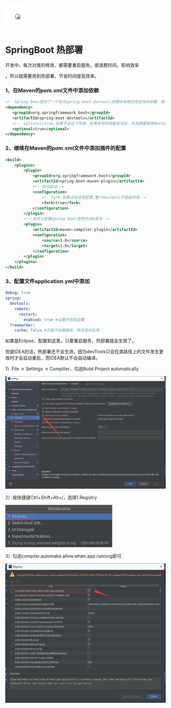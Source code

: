 [<img src="../../index.jpg" width = "80" height = "80"  />](../../index.md#index)

<h1 id="rebushu">SpringBoot 热部署</h1>

开发中，每次对类的修改，都需要重启服务，很浪费时间，影响效率

。所以就需要用到热部署，节省时间提高效率。

### 1、在Maven的pom.xml文件中添加依赖

```xml
<!--Spring Boot提供了一个名为spring-boot-devtools的模块来使应用支持热部署，提高开发者的开发效率，无需手动重启Spring Boot应用-->
<dependency>
   <groupId>org.springframework.boot</groupId>
   <artifactId>spring-boot-devtools</artifactId>
   <!-- optional=true,依赖不会往下传递，如果有项目依赖本项目，并且想要使用devtools，需要重新引入 -->
   <optional>true</optional>
</dependency>
```

###  2、继续在Maven的pom.xml文件中添加插件的配置

```xml
<build>
	<plugins>
        <plugin>
            <groupId>org.springframework.boot</groupId>
            <artifactId>spring-boot-maven-plugin</artifactId>
            <!--自动启动-->
            <configuration>
                <!--fork:如果没有该项配置,整个devtools不会起作用-->
                <fork>true</fork>
            </configuration>
        </plugin>
        <!--自定义配置spring Boot使用的JDK版本-->
        <plugin>
            <artifactId>maven-compiler-plugin</artifactId>
            <configuration>
                <source>1.8</source>
                <target>1.8</target>
            </configuration>
        </plugin>
    </plugins>
</build>
```

###  3、配置文件application.yml中添加

```yml
debug: true
spring:
  devtools:
    remote:
      restart:
        enabled: true #设置开启热部署
  freemarker:
    cache: false #页面不加载缓存，修改及时生效
```

如果是Eclipse，配置到这里，只要重启服务，热部署就会生效了。

但是IDEA的话，热部署还不会生效，因为devTools只会在类路径上的文件发生更改时才会自动重启，而IDEA默认不会自动编译。

1）File -> Settings -> Compliler，勾选Build Project automatically

![](../img/热部署/热部署001.png)

2）按快捷键Ctrl+Shift+Alt+/，选择1.Registry

![](../img/热部署/热部署002.png)

3）勾选compiler.automake.allow.when.app.running即可

![](../img/热部署/热部署003.png)